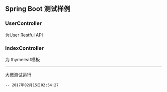 Spring Boot 测试样例
---

### UserController
为User Restful API

### IndexController
为 thymeleaf模板


---
大概测试运行

    -- 2017年02月15日02:54:27
